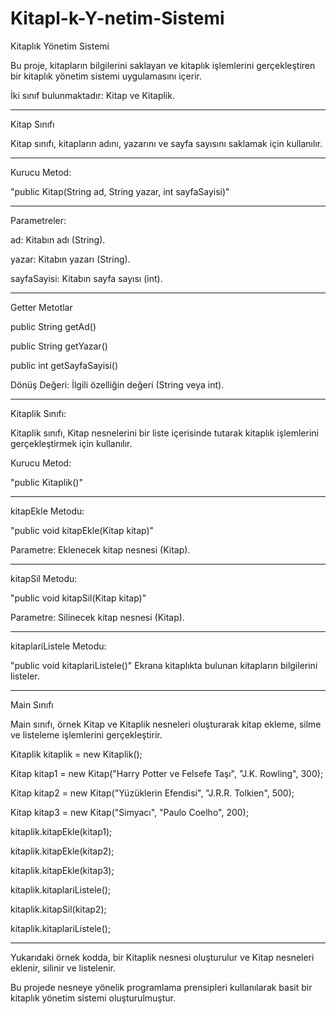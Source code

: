 # Kitapl-k-Y-netim-Sistemi

Kitaplık Yönetim Sistemi

Bu proje, kitapların bilgilerini saklayan ve kitaplık işlemlerini gerçekleştiren bir kitaplık yönetim sistemi uygulamasını içerir.

İki sınıf bulunmaktadır: Kitap ve Kitaplik.

--------------------------------------------------------------------------------
Kitap Sınıfı

Kitap sınıfı, kitapların adını, yazarını ve sayfa sayısını saklamak için kullanılır.

-----------------------------------------------------------------------------------
Kurucu Metod:

"public Kitap(String ad, String yazar, int sayfaSayisi)"

-------------------------------------------------------------------------
Parametreler:

ad: Kitabın adı (String).

yazar: Kitabın yazarı (String).

sayfaSayisi: Kitabın sayfa sayısı (int).

------------------------------------------------------------------------------
Getter Metotlar

public String getAd()

public String getYazar()

public int getSayfaSayisi()


Dönüş Değeri: İlgili özelliğin değeri (String veya int).

----------------------------------------------------------------------------------
Kitaplik Sınıfı:

Kitaplik sınıfı, Kitap nesnelerini bir liste içerisinde tutarak kitaplık işlemlerini gerçekleştirmek için kullanılır.

Kurucu Metod:

"public Kitaplik()"

--------------------------------------------------------------
kitapEkle Metodu:

"public void kitapEkle(Kitap kitap)"

Parametre: Eklenecek kitap nesnesi (Kitap).

-------------------------------------------------------------------------------
kitapSil Metodu:

"public void kitapSil(Kitap kitap)"

Parametre: Silinecek kitap nesnesi (Kitap).

---------------------------------------------------------------------
kitaplariListele Metodu:

"public void kitaplariListele()"
Ekrana kitaplıkta bulunan kitapların bilgilerini listeler.

-----------------------------------------------------------------------
Main Sınıfı

Main sınıfı, örnek Kitap ve Kitaplik nesneleri oluşturarak kitap ekleme, silme ve listeleme işlemlerini gerçekleştirir.


Kitaplik kitaplik = new Kitaplik();

Kitap kitap1 = new Kitap("Harry Potter ve Felsefe Taşı", "J.K. Rowling", 300);

Kitap kitap2 = new Kitap("Yüzüklerin Efendisi", "J.R.R. Tolkien", 500);

Kitap kitap3 = new Kitap("Simyacı", "Paulo Coelho", 200);

kitaplik.kitapEkle(kitap1);

kitaplik.kitapEkle(kitap2);

kitaplik.kitapEkle(kitap3);

kitaplik.kitaplariListele();

kitaplik.kitapSil(kitap2);

kitaplik.kitaplariListele();

--------------------------------------------------------------------------------------------------------
Yukarıdaki örnek kodda, bir Kitaplik nesnesi oluşturulur ve Kitap nesneleri eklenir, silinir ve listelenir.

Bu projede nesneye yönelik programlama prensipleri kullanılarak basit bir kitaplık yönetim sistemi oluşturulmuştur.
